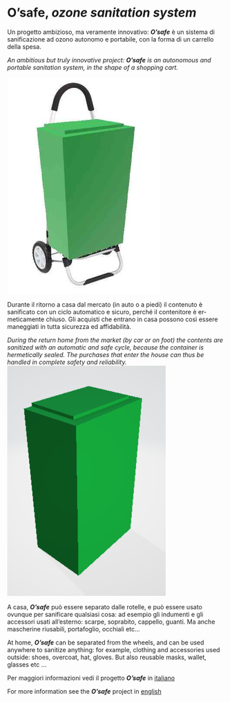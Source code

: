 # O’safe, *ozone  sanitation system*

Un progetto ambizioso, ma veramente innovativo: ***O’safe*** è un sistema di sanificazione ad ozono autonomo e portabile, con la forma di un carrello della spesa.

*An ambitious but truly innovative project: ***O’safe*** is an autonomous and portable sanitation system, in the shape of a shopping cart.*

![](images\o_safe02.jpg)

Durante il ritorno a casa dal mercato (in auto o a piedi) il contenuto è sanificato con un ciclo automatico e sicuro, perché il contenitore è er­meticamente chiuso. Gli acquisti che entrano in casa possono così es­sere maneggiati in tutta sicurezza ed affidabilità.

*During the return home from the market (by car or on foot) the contents are sanitized with an automatic and safe cycle, because the container is hermetically sealed. The purchases that enter the house can thus be handled in complete safety and reliability.*
![](images\o_safe01.png)

A casa, ***O’safe*** può essere separato dalle rotelle, e può essere usa­to ovunque per sanificare qualsiasi cosa: ad esempio gli indumenti e  gli accessori usati all’esterno: scarpe, soprabito, cappello, guanti. Ma anche mascherine riusabili, portafoglio, occhiali etc…

At home, ***O’safe*** can be separated from the wheels, and can be used anywhere to sanitize anything: for example, clothing and accessories used outside: shoes, overcoat, hat, gloves. But also reusable masks, wallet, glasses etc …


Per maggiori informazioni vedi il progetto ***O’safe*** in [italiano](https://github.com/msillano/Ozone-coronavirus-sonoff/blob/master/PROJECTS-DIY/O'safe/ozonetrolley_it.pdf) 

For more information see the ***O’safe*** project in [english](https://github.com/msillano/Ozone-coronavirus-sonoff/blob/master/PROJECTS-DIY/O'safe/ozonetrolley_en.pdf)